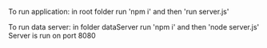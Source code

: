 To run application:
in root folder run 'npm i' and then 'run server.js'

To run data server:
in folder dataServer run 'npm i' and then 'node server.js'
Server is run on port 8080
